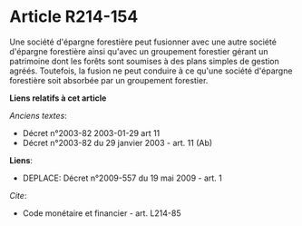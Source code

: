 # Article R214-154

Une société d'épargne forestière peut fusionner avec une autre société d'épargne forestière ainsi qu'avec un groupement
forestier gérant un patrimoine dont les forêts sont soumises à des plans simples de gestion agréés. Toutefois, la fusion ne
peut conduire à ce qu'une société d'épargne forestière soit absorbée par un groupement forestier.

**Liens relatifs à cet article**

_Anciens textes_:

  - Décret n°2003-82 2003-01-29 art 11
  - Décret n°2003-82 du 29 janvier 2003 - art. 11 (Ab)

**Liens**:

  - DEPLACE: Décret n°2009-557 du 19 mai 2009 - art. 1

_Cite_:

  - Code monétaire et financier - art. L214-85
